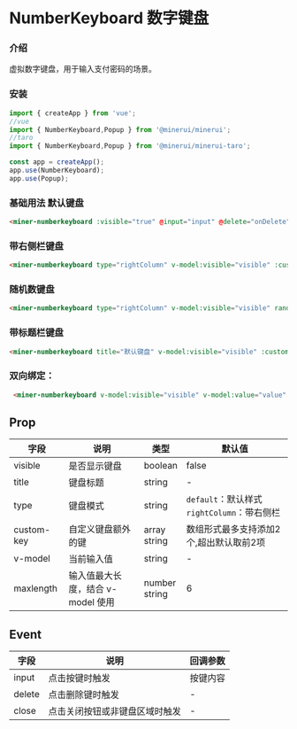 # NumberKeyboard 数字键盘

### 介绍

虚拟数字键盘，用于输入支付密码的场景。

### 安装

``` javascript
import { createApp } from 'vue';
//vue
import { NumberKeyboard,Popup } from '@minerui/minerui';
//taro
import { NumberKeyboard,Popup } from '@minerui/minerui-taro';

const app = createApp();
app.use(NumberKeyboard);
app.use(Popup);

```


### 基础用法 默认键盘

```html
<miner-numberkeyboard :visible="true" @input="input" @delete="onDelete" @close="close()"> </miner-numberkeyboard>
```
### 带右侧栏键盘

```html
<miner-numberkeyboard type="rightColumn" v-model:visible="visible" :custom-key="customKey1" @input="input" @close="close()"> </miner-numberkeyboard>
```
### 随机数键盘

```html
<miner-numberkeyboard type="rightColumn" v-model:visible="visible" randomKeys="true" :custom-key="customKey1" @input="input" @close="close(）"> </miner-numberkeyboard>
```
### 带标题栏键盘

```html
<miner-numberkeyboard title="默认键盘" v-model:visible="visible" :custom-key="customKey2" @input="input" @close="close()"> </miner-numberkeyboard>
```

### 双向绑定：

```html
 <miner-numberkeyboard v-model:visible="visible" v-model:value="value" maxlength="6" @close="close()"> </miner-numberkeyboard>
```

## Prop

| 字段 | 说明 | 类型 | 默认值
|----- | ----- | ----- | ----- 
| visible | 是否显示键盘 | boolean | false
| title | 键盘标题 | string | - |
| type | 键盘模式  | string | `default`：默认样式<br>`rightColumn`：带右侧栏 |
| custom-key | 自定义键盘额外的键  | array<br>string | 数组形式最多支持添加2个,超出默认取前2项 |
| v-model | 当前输入值 | string | - |
| maxlength  | 输入值最大长度，结合 v-model 使用 | number <br> string| 6 |




## Event

| 字段 | 说明 | 回调参数
|----- | ----- | -----
| input  | 点击按键时触发                 | 按键内容 |
| delete | 点击删除键时触发               | -             |
| close  | 点击关闭按钮或非键盘区域时触发  | -             |

